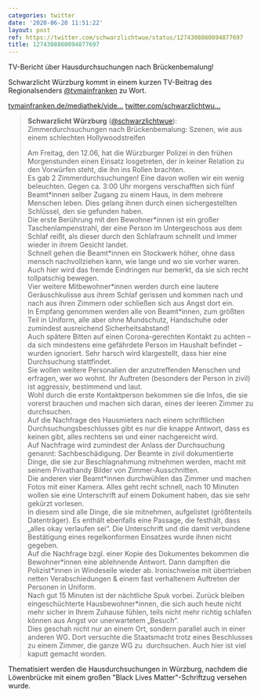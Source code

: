 ```yaml
---
categories: twitter
date: '2020-06-20 11:51:22'
layout: post
ref: https://twitter.com/schwarzlichtwue/status/1274308860094877697
title: 1274308860094877697
---
```

TV-Bericht über Hausdurchsuchungen nach Brückenbemalung!



Schwarzlicht Würzburg kommt in einem kurzen TV-Beitrag des Regionalsenders [@tvmainfranken](https://twitter.com/tvmainfranken) zu Wort.



[tvmainfranken.de/mediathek/vide…](https://www.tvmainfranken.de/mediathek/video/nach-graffiti-an-loewenbruecke-polizei-nimmt-zwei-tatverdaechtige-fest/) [twitter.com/schwarzlichtwu…](https://twitter.com/schwarzlichtwue/status/1272801602571812866)
> <b>Schwarzlicht Würzburg</b> ([@schwarzlichtwue](https://twitter.com/schwarzlichtwue)):  
>Zimmerdurchsuchungen nach Brückenbemalung: Szenen, wie aus einem schlechten Hollywoodstreifen  
>  
>  
>  
>Am Freitag, den 12.06, hat die Würzburger Polizei in den frühen Morgenstunden einen Einsatz losgetreten, der in keiner Relation zu den Vorwürfen steht, die ihn ins Rollen brachten.   
>Es gab 2 Zimmerdurchsuchungen! Eine davon wollen wir ein wenig beleuchten. Gegen ca. 3:00 Uhr morgens verschafften sich fünf Beamt\*innen selber Zugang zu einem Haus, in dem mehrere Menschen leben. Dies gelang ihnen durch einen sichergestellten Schlüssel, den sie gefunden haben.  
>Die erste Berührung mit den Bewohner\*innen ist ein großer Taschenlampenstrahl, der eine Person im Untergeschoss aus dem Schlaf reißt, als dieser durch den Schlafraum schnellt und immer wieder in ihrem Gesicht landet.  
>Schnell gehen die Beamt\*innen ein Stockwerk höher, ohne dass mensch nachvollziehen kann, wie lange und wo sie vorher waren. Auch hier wird das fremde Eindringen nur bemerkt, da sie sich recht tollpatschig bewegen.  
>Vier weitere Mitbewohner\*innen werden durch eine lautere Geräuschkulisse aus ihrem Schlaf gerissen und kommen nach und nach aus ihren Zimmern oder schließen sich aus Angst dort ein.  
>In Empfang genommen werden alle von Beamt\*innen, zum größten Teil in Uniform, alle aber ohne Mundschutz, Handschuhe oder zumindest ausreichend Sicherheitsabstand!  
>Auch spätere Bitten auf einen Corona-gerechten Kontakt zu achten – da sich mindestens eine gefährdete Person im Haushalt befindet – wurden ignoriert. Sehr harsch wird klargestellt, dass hier eine Durchsuchung stattfindet.  
>Sie wollen weitere Personalien der anzutreffenden Menschen und erfragen, wer wo wohnt. Ihr Auftreten (besonders der Person in zivil) ist aggressiv, bestimmend und laut.  
>Wohl durch die erste Kontaktperson bekommen sie die Infos, die sie vorerst brauchen und machen sich daran, eines der leeren Zimmer zu durchsuchen.  
>Auf die Nachfrage des Hausmieters nach einem schriftlichen Durchsuchungsbeschlusses gibt es nur die knappe Antwort, dass es keinen gibt, alles rechtens sei und einer nachgereicht wird.  
>Auf Nachfrage wird zumindest der Anlass der Durchsuchung genannt: Sachbeschädigung. Der Beamte in zivil dokumentierte Dinge, die sie zur Beschlagnahmung mitnehmen werden, macht mit seinem Privathandy Bilder von Zimmer-Ausschnitten.  
>Die anderen vier Beamt\*innen durchwühlen das Zimmer und machen Fotos mit einer Kamera. Alles geht recht schnell, nach 10 Minuten wollen sie eine Unterschrift auf einem Dokument haben, das sie sehr gekürzt vorlesen.  
>In diesem sind alle Dinge, die sie mitnehmen, aufgelistet (größtenteils Datenträger). Es enthält ebenfalls eine Passage, die festhält, dass „alles okay verlaufen sei“. Die Unterschrift und die damit verbundene Bestätigung eines regelkonformen Einsatzes wurde ihnen nicht gegeben.  
>Auf die Nachfrage bzgl. einer Kopie des Dokumentes bekommen die Bewohner\*innen eine ablehnende Antwort. Dann dampften die Polizist\*innen in Windeseile wieder ab. Ironischweise mit übertrieben netten Verabschiedungen &amp; einem fast verhaltenem Auftreten der Personen in Uniform.  
>Nach gut 15 Minuten ist der nächtliche Spuk vorbei. Zurück bleiben eingeschüchterte Hausbewohner\*innen, die sich auch heute nicht mehr sicher in Ihrem Zuhause fühlen, teils nicht mehr richtig schlafen können aus Angst vor unerwartetem „Besuch“.  
>Dies geschah nicht nur an einem Ort, sondern parallel auch in einer anderen WG. Dort versuchte die Staatsmacht trotz eines Beschlusses zu einem Zimmer, die ganze WG zu  durchsuchen. Auch hier ist viel kaputt gemacht worden.  


Thematisiert werden die Hausdurchsuchungen in Würzburg, nachdem die Löwenbrücke mit einem großen "Black Lives Matter"-Schriftzug versehen wurde.